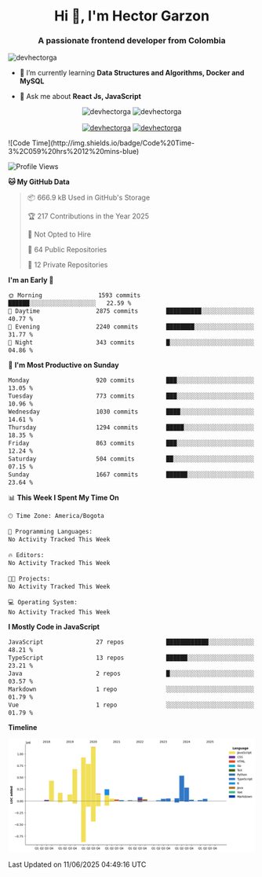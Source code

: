 <h1 align="center">Hi 👋, I'm Hector Garzon</h1>
<h3 align="center">A passionate frontend developer from Colombia</h3>

<p align="left"> <img src="https://komarev.com/ghpvc/?username=devhectorga" alt="devhectorga" /> </p>

- 🌱 I’m currently learning **Data Structures and Algorithms, Docker and MySQL**

- 💬 Ask me about **React Js, JavaScript**

<p align="center"> <img src="https://github-readme-stats.vercel.app/api?username=devhectorga&count_private=true&show_icons=true" alt="devhectorga" /> <img src="https://github-readme-stats.vercel.app/api/top-langs/?username=devhectorga&layout=compact" alt="devhectorga" /></p>

<p align="center">
<a href="https://twitter.com/devhectorga" target="blank"><img align="center" src="https://cdn.jsdelivr.net/npm/simple-icons@3.0.1/icons/twitter.svg" alt="devhectorga" height="20" width="20" /></a>
<a href="https://linkedin.com/in/devhectorga" target="blank"><img align="center" src="https://cdn.jsdelivr.net/npm/simple-icons@3.0.1/icons/linkedin.svg" alt="devhectorga" height="20" width="20" /></a>
</p>
<!--START_SECTION:waka-->
![Code Time](http://img.shields.io/badge/Code%20Time-3%2C059%20hrs%2012%20mins-blue)

![Profile Views](http://img.shields.io/badge/Profile%20Views-1-blue)

**🐱 My GitHub Data** 

> 📦 666.9 kB Used in GitHub's Storage 
 > 
> 🏆 217 Contributions in the Year 2025
 > 
> 🚫 Not Opted to Hire
 > 
> 📜 64 Public Repositories 
 > 
> 🔑 12 Private Repositories 
 > 
**I'm an Early 🐤** 

```text
🌞 Morning                1593 commits        ██████░░░░░░░░░░░░░░░░░░░   22.59 % 
🌆 Daytime                2875 commits        ██████████░░░░░░░░░░░░░░░   40.77 % 
🌃 Evening                2240 commits        ████████░░░░░░░░░░░░░░░░░   31.77 % 
🌙 Night                  343 commits         █░░░░░░░░░░░░░░░░░░░░░░░░   04.86 % 
```
📅 **I'm Most Productive on Sunday** 

```text
Monday                   920 commits         ███░░░░░░░░░░░░░░░░░░░░░░   13.05 % 
Tuesday                  773 commits         ███░░░░░░░░░░░░░░░░░░░░░░   10.96 % 
Wednesday                1030 commits        ████░░░░░░░░░░░░░░░░░░░░░   14.61 % 
Thursday                 1294 commits        █████░░░░░░░░░░░░░░░░░░░░   18.35 % 
Friday                   863 commits         ███░░░░░░░░░░░░░░░░░░░░░░   12.24 % 
Saturday                 504 commits         ██░░░░░░░░░░░░░░░░░░░░░░░   07.15 % 
Sunday                   1667 commits        ██████░░░░░░░░░░░░░░░░░░░   23.64 % 
```


📊 **This Week I Spent My Time On** 

```text
🕑︎ Time Zone: America/Bogota

💬 Programming Languages: 
No Activity Tracked This Week

🔥 Editors: 
No Activity Tracked This Week

🐱‍💻 Projects: 
No Activity Tracked This Week

💻 Operating System: 
No Activity Tracked This Week
```

**I Mostly Code in JavaScript** 

```text
JavaScript               27 repos            ████████████░░░░░░░░░░░░░   48.21 % 
TypeScript               13 repos            ██████░░░░░░░░░░░░░░░░░░░   23.21 % 
Java                     2 repos             █░░░░░░░░░░░░░░░░░░░░░░░░   03.57 % 
Markdown                 1 repo              ░░░░░░░░░░░░░░░░░░░░░░░░░   01.79 % 
Vue                      1 repo              ░░░░░░░░░░░░░░░░░░░░░░░░░   01.79 % 
```



**Timeline**

![Lines of Code chart](https://raw.githubusercontent.com/devHectorGa/devHectorGa/master/assets/bar_graph.png)


 Last Updated on 11/06/2025 04:49:16 UTC
<!--END_SECTION:waka-->
